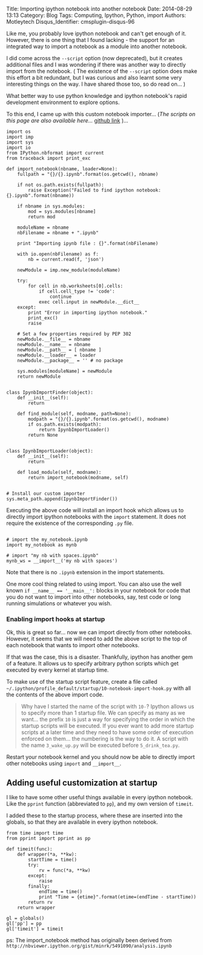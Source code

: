 Title: Importing ipython notebook into another notebook
Date: 2014-08-29 13:13
Category: Blog
Tags: Computing, Ipython, Python, import
Authors: Motleytech
Disqus_Identifier: cmsplugin-disqus-96

Like me, you probably love ipython notebook and can't get enough of it. However, there is one thing that I found lacking - the support for an integrated way to import a notebook as a module into another notebook.

I did come across the `--script` option (now deprecated), but it creates additional files and I was wondering if there was another way to directly import from the notebook. ( The existence of the `--script` option does make this effort a bit redundant, but I was curious and also learnt some very interesting things on the way. I have shared those too, so do read on... )

What better way to use python knowledge and ipython notebook's rapid development environment to explore options.

To this end, I came up with this custom notebook importer...  (*The scripts on this page are also available here...* [github link](https://github.com/motleytech/pybook/tree/master/.ipython/profile_default/startup) )...

```
import os
import imp
import sys
import io
from IPython.nbformat import current
from traceback import print_exc

def import_notebook(nbname, loader=None):
    fullpath = "{}/{}.ipynb".format(os.getcwd(), nbname)

    if not os.path.exists(fullpath):
        raise Exception("Failed to find ipython notebook: {}.ipynb".format(nbname))

    if nbname in sys.modules:
        mod = sys.modules[nbname]
        return mod

    moduleName = nbname
    nbFilename = nbname + ".ipynb"

    print "Importing ipynb file : {}".format(nbFilename)

    with io.open(nbFilename) as f:
        nb = current.read(f, 'json')

    newModule = imp.new_module(moduleName)

    try:
        for cell in nb.worksheets[0].cells:
            if cell.cell_type != 'code':
                continue
            exec cell.input in newModule.__dict__
    except:
        print "Error in importing ipython notebook."
        print_exc()
        raise

    # Set a few properties required by PEP 302
    newModule.__file__ = nbname
    newModule.__name__ = nbname
    newModule.__path__ = [ nbname ]
    newModule.__loader__ = loader
    newModule.__package__ = '' # no package

    sys.modules[moduleName] = newModule
    return newModule


class IpynbImportFinder(object):
    def __init__(self):
        return

    def find_module(self, modname, path=None):
        modpath = "{}/{}.ipynb".format(os.getcwd(), modname)
        if os.path.exists(modpath):
            return IpynbImportLoader()
        return None


class IpynbImportLoader(object):
    def __init__(self):
        return

    def load_module(self, modname):
        return import_notebook(modname, self)


# Install our custom importer
sys.meta_path.append(IpynbImportFinder())

```

Executing the above code will install an import hook which allows us to directly import ipython notebooks with the `import` statement. It does not require the existence of the corresponding `.py` file.


```

# import the my_notebook.ipynb
import my_notebook as mynb

# import "my nb with spaces.ipynb"
mynb_ws = __import__('my nb with spaces')

```

Note that there is no `.ipynb` extension in the import statements.


One more cool thing related to using import. You can also use the well known `if __name__ == '__main__':` blocks in your notebook for code that you do not want to import into other notebooks, say, test code or long running simulations or whatever you wish.

### Enabling import hooks at startup

Ok, this is great so far... now we can import directly from other notebooks. However, it seems that we will need to add the above script to the top of each notebook that wants to import other notebooks.

If that was the case, this is a disaster. Thankfully, ipython has another gem of a feature. It allows us to specify arbitrary python scripts which get executed by every kernel at startup time.

To make use of the startup script feature, create a file called `~/.ipython/profile_default/startup/10-notebook-import-hook.py` with all the contents of the above import code.


> Why have I started the name of the script with `10-`? Ipython allows us to specify more than 1 startup file. We can specify as many as we want... the prefix `10` is just a way for specifying the order in which the startup scripts will be executed. If you ever want to add more startup scripts at a later time and they need to have some order of execution enforced on them... the numbering is the way to do it. A script with the name `3_wake_up.py` will be executed before `5_drink_tea.py`.


Restart your notebook kernel and you should now be able to directly import other notebooks using `import` and `__import__`.


## Adding useful customization at startup

I like to have some other useful things available in every ipython notebook. Like the `pprint` function (abbreviated to `pp`), and my own version of `timeit`.

I added these to the startup process, where these are inserted into the globals, so that they are available in every ipython notebook.

```
from time import time
from pprint import pprint as pp

def timeit(func):
    def wrapper(*a, **kw):
        startTime = time()
        try:
            rv = func(*a, **kw)
        except:
            raise
        finally:
            endTime = time()
            print "Time = {etime}".format(etime=(endTime - startTime))
        return rv
    return wrapper

gl = globals()
gl['pp'] = pp
gl['timeit'] = timeit

```

ps: The import_notebook method has originally been derived from `http://nbviewer.ipython.org/gist/minrk/5491090/analysis.ipynb`
